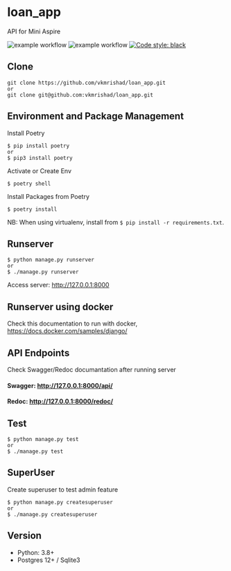# loan_app
API for Mini Aspire

![example workflow](https://github.com/vkmrishad/loan_app/actions/workflows/black.yaml/badge.svg)
![example workflow](https://github.com/vkmrishad/loan_app/actions/workflows/django-ci.yaml/badge.svg)
<a href="https://github.com/psf/black"><img alt="Code style: black" src="https://img.shields.io/badge/code%20style-black-000000.svg"></a>

## Clone

    git clone https://github.com/vkmrishad/loan_app.git
    or
    git clone git@github.com:vkmrishad/loan_app.git

## Environment and Package Management
Install Poetry

    $ pip install poetry
    or
    $ pip3 install poetry

Activate or Create Env

    $ poetry shell

Install Packages from Poetry

    $ poetry install

NB: When using virtualenv, install from `$ pip install -r requirements.txt`.

## Runserver

    $ python manage.py runserver
    or
    $ ./manage.py runserver

Access server: http://127.0.0.1:8000

## Runserver using docker
Check this documentation to run with docker, https://docs.docker.com/samples/django/

## API Endpoints
Check Swagger/Redoc documantation after running server
#### Swagger: http://127.0.0.1:8000/api/
#### Redoc: http://127.0.0.1:8000/redoc/

## Test

    $ python manage.py test
    or
    $ ./manage.py test

## SuperUser
Create superuser to test admin feature

    $ python manage.py createsuperuser
    or
    $ ./manage.py createsuperuser

## Version

* Python: 3.8+
* Postgres 12+ / Sqlite3
